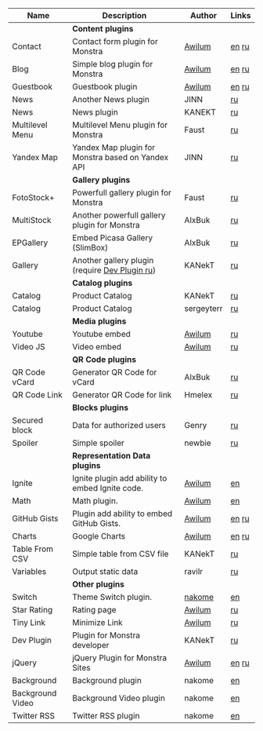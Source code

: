 | Name | Description | Author | Links |
| -----|-------------|-----|-----|
|| **Content plugins** |||
| Contact | Contact form plugin for Monstra | [Awilum](http://awilum.monstra.org) | [en](http://forum.monstra.org/topic/8/contact/) [ru](http://ru.forum.monstra.org/topic/10/kontakt/) |
| Blog | Simple blog plugin for Monstra | [Awilum](http://awilum.monstra.org) | [en](http://forum.monstra.org/topic/171/blog/) [ru](http://ru.forum.monstra.org/topic/120/blog/) |
| Guestbook | Guestbook plugin | [Awilum](http://awilum.monstra.org) | [en](http://forum.monstra.org/topic/11/guestbook/) [ru](http://ru.forum.monstra.org/topic/17/gostevaya-kniga/) |
| News | Another News plugin | JINN | [ru](http://ru.forum.monstra.org/topic/211/novosti/) |
| News | News plugin | KANEKT | [ru](http://ru.forum.monstra.org/topic/198/reliz-news/) |
| Multilevel Menu | Multilevel Menu plugin for Monstra | Faust | [ru](http://ru.forum.monstra.org/topic/333/mnogourovnevoe-sfmenyu-versiya-112-05032013/) |
| Yandex Map | Yandex Map plugin for Monstra based on Yandex API | JINN | [ru](http://ru.forum.monstra.org/topic/207/yandeks-karta/) |
|| **Gallery plugins** |||
| FotoStock+ | Powerfull gallery plugin for Monstra | Faust | [ru](http://ru.forum.monstra.org/topic/425/fotostok-rabota-s-izobrazheniyami-i-ikh-publikatsiya-versiya-132/) |
| MultiStock | Another powerfull gallery plugin for Monstra | AlxBuk | [ru](http://ru.forum.monstra.org/topic/546/multistok/) |
| EPGallery | Embed Picasa Gallery (SlimBox) | AlxBuk | [ru](http://ru.forum.monstra.org/topic/548/epgallery-vstroennaya-picasa-galereya/) |
| Gallery | Another gallery plugin (require [Dev Plugin ru](http://ru.forum.monstra.org/topic/376/reliz-plagin-dev-dlya-razrabotchikov/)) | KANekT |[ru](http://ru.forum.monstra.org/topic/396/reliz-gallery/) |
|| **Catalog plugins** |||
| Catalog | Product Catalog | KANekT | [ru](http://ru.forum.monstra.org/topic/398/reliz-katalog-produktsii/) |
| Catalog  |  Product Catalog | sergeyterr  | [ru](http://ru.forum.monstra.org/topic/509/katalog/)  |
|| **Media plugins** |||
| Youtube | Youtube embed | [Awilum](http://awilum.monstra.org) | [ru](http://ru.forum.monstra.org/topic/53/youtube/) |
| Video JS | Video embed | [Awilum](http://awilum.monstra.org) | [ru](http://ru.forum.monstra.org/topic/12/videojs/)|
|| **QR Code plugins** |||
| QR Code vCard | Generator QR Code for vCard | AlxBuk | [ru](http://ru.forum.monstra.org/topic/567/qr-code-generator-vcard/)|
| QR Code Link | Generator QR Code for link | Hmelex | [ru](http://ru.forum.monstra.org/topic/249/plagin-qr-kod-s-dvumya-versiyami-mini-i-pro/)|
|| **Blocks plugins** |||
| Secured block | Data for authorized users  | Genry  | [ru](http://ru.forum.monstra.org/topic/515/secured-block-sblock-pokaz-bloka-tolko-avtorizovannym/) |
| Spoiler | Simple spoiler  | newbie  | [ru](http://ru.forum.monstra.org/topic/212/spoiler/) |
|| **Representation Data plugins** |||
| Ignite | Ignite plugin add ability to embed Ignite code. | [Awilum](http://awilum.monstra.org) | [en](http://forum.monstra.org/topic/134/ignite/) |
| Math | Math plugin. | [Awilum](http://awilum.monstra.org) | [en](http://forum.monstra.org/topic/58/math/) |
| GitHub Gists | Plugin add ability to embed GitHub Gists. | [Awilum](http://awilum.monstra.org) | [en](http://forum.monstra.org/topic/122/github-gists/)  [ru](http://ru.forum.monstra.org/topic/88/github-gists/)|
| Charts | Google Charts | [Awilum](http://awilum.monstra.org)  | [en](http://forum.monstra.org/topic/56/charts/) [ru](http://ru.forum.monstra.org/topic/55/charts/) |
| Table From CSV  | Simple table from CSV file  | KANekT  | [ru](http://ru.forum.monstra.org/topic/185/reliz-table-from-csv/)  |
| Variables | Output static data | ravilr | [ru](http://ru.forum.monstra.org/topic/569/variables-plagin-statichnykh-dannykh/) |
|| **Other plugins** |||
| Switch | Theme Switch plugin. | [nakome]() | [en](http://forum.monstra.org/topic/379/switch/) |
| Star Rating | Rating page | [Awilum](http://awilum.monstra.org) | [ru](http://ru.forum.monstra.org/topic/87/reiting/) |
| Tiny Link | Minimize Link | [Awilum](http://awilum.monstra.org) | [ru](http://ru.forum.monstra.org/topic/54/tiny/)|
| Dev Plugin | Plugin for Monstra developer | KANekT | [ru](http://ru.forum.monstra.org/topic/376/reliz-plagin-dev-dlya-razrabotchikov/)|
| jQuery | jQuery Plugin for Monstra Sites | [Awilum](http://awilum.monstra.org) | [en](http://forum.monstra.org/topic/6/jquery/) [ru](http://ru.forum.monstra.org/topic/8/jquery/) |
| Background | Background plugin | nakome | [en](http://forum.monstra.org/topic/197/background-plugin-wordpress-clone/) |
| Background Video | Background Video plugin | nakome | [en](http://forum.monstra.org/topic/267/background-video/) |
| Twitter RSS | Twitter RSS plugin | nakome | [en](http://forum.monstra.org/topic/131/twitter-rss/) |

